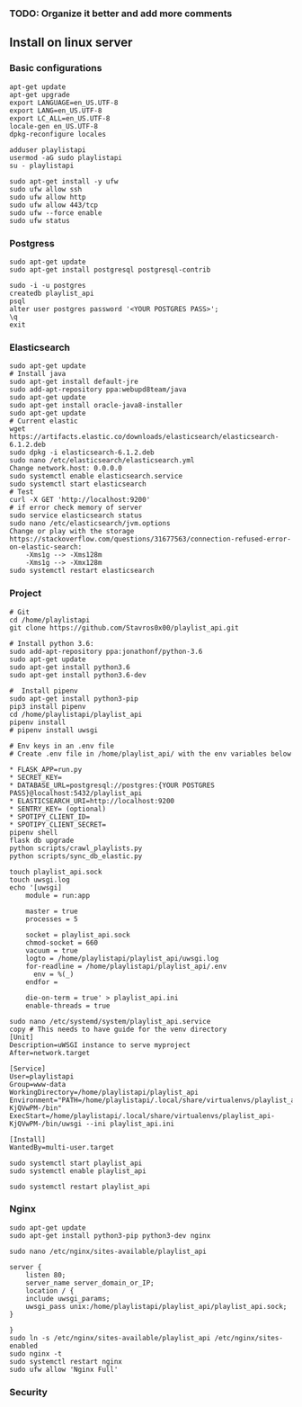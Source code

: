 ### TODO: Organize it better and add more comments

## Install on linux server

### Basic configurations
    apt-get update
    apt-get upgrade
    export LANGUAGE=en_US.UTF-8
    export LANG=en_US.UTF-8
    export LC_ALL=en_US.UTF-8
    locale-gen en_US.UTF-8
    dpkg-reconfigure locales

    adduser playlistapi
    usermod -aG sudo playlistapi
    su - playlistapi

    sudo apt-get install -y ufw
    sudo ufw allow ssh
    sudo ufw allow http
    sudo ufw allow 443/tcp
    sudo ufw --force enable
    sudo ufw status



### Postgress

    sudo apt-get update
    sudo apt-get install postgresql postgresql-contrib

    sudo -i -u postgres
    createdb playlist_api
    psql
    alter user postgres password '<YOUR POSTGRES PASS>';
    \q
    exit

### Elasticsearch

    sudo apt-get update
    # Install java
    sudo apt-get install default-jre
    sudo add-apt-repository ppa:webupd8team/java
    sudo apt-get update
    sudo apt-get install oracle-java8-installer
    sudo apt-get update
    # Current elastic
    wget https://artifacts.elastic.co/downloads/elasticsearch/elasticsearch-6.1.2.deb
    sudo dpkg -i elasticsearch-6.1.2.deb
    sudo nano /etc/elasticsearch/elasticsearch.yml
    Change network.host: 0.0.0.0
    sudo systemctl enable elasticsearch.service
    sudo systemctl start elasticsearch
    # Test
    curl -X GET 'http://localhost:9200'
    # if error check memory of server
    sudo service elasticsearch status
    sudo nano /etc/elasticsearch/jvm.options
    Change or play with the storage https://stackoverflow.com/questions/31677563/connection-refused-error-on-elastic-search:
        -Xms1g --> -Xms128m
        -Xms1g --> -Xmx128m
    sudo systemctl restart elasticsearch



### Project
    # Git
    cd /home/playlistapi
    git clone https://github.com/Stavros0x00/playlist_api.git

    # Install python 3.6:
    sudo add-apt-repository ppa:jonathonf/python-3.6
    sudo apt-get update
    sudo apt-get install python3.6
    sudo apt-get install python3.6-dev

    #  Install pipenv
    sudo apt-get install python3-pip
    pip3 install pipenv
    cd /home/playlistapi/playlist_api
    pipenv install
    # pipenv install uwsgi

    # Env keys in an .env file
    # Create .env file in /home/playlist_api/ with the env variables below

    * FLASK_APP=run.py
    * SECRET_KEY=
    * DATABASE_URL=postgresql://postgres:{YOUR POSTGRES PASS}@localhost:5432/playlist_api
    * ELASTICSEARCH_URI=http://localhost:9200
    * SENTRY_KEY= (optional)
    * SPOTIPY_CLIENT_ID=
    * SPOTIPY_CLIENT_SECRET=
    pipenv shell
    flask db upgrade
    python scripts/crawl_playlists.py
    python scripts/sync_db_elastic.py

    touch playlist_api.sock
    touch uwsgi.log
    echo '[uwsgi]
        module = run:app

        master = true
        processes = 5

        socket = playlist_api.sock
        chmod-socket = 660
        vacuum = true
        logto = /home/playlistapi/playlist_api/uwsgi.log
        for-readline = /home/playlistapi/playlist_api/.env
          env = %(_)
        endfor =

        die-on-term = true' > playlist_api.ini
        enable-threads = true

    sudo nano /etc/systemd/system/playlist_api.service
    copy # This needs to have guide for the venv directory
    [Unit]
    Description=uWSGI instance to serve myproject
    After=network.target

    [Service]
    User=playlistapi
    Group=www-data
    WorkingDirectory=/home/playlistapi/playlist_api
    Environment="PATH=/home/playlistapi/.local/share/virtualenvs/playlist_api-KjQVwPM-/bin"
    ExecStart=/home/playlistapi/.local/share/virtualenvs/playlist_api-KjQVwPM-/bin/uwsgi --ini playlist_api.ini

    [Install]
    WantedBy=multi-user.target

    sudo systemctl start playlist_api
    sudo systemctl enable playlist_api

    sudo systemctl restart playlist_api

### Nginx
    sudo apt-get update
    sudo apt-get install python3-pip python3-dev nginx

    sudo nano /etc/nginx/sites-available/playlist_api

    server {
        listen 80;
        server_name server_domain_or_IP;
        location / {
        include uwsgi_params;
        uwsgi_pass unix:/home/playlistapi/playlist_api/playlist_api.sock;
    }

    }
    sudo ln -s /etc/nginx/sites-available/playlist_api /etc/nginx/sites-enabled
    sudo nginx -t
    sudo systemctl restart nginx
    sudo ufw allow 'Nginx Full'



### Security



